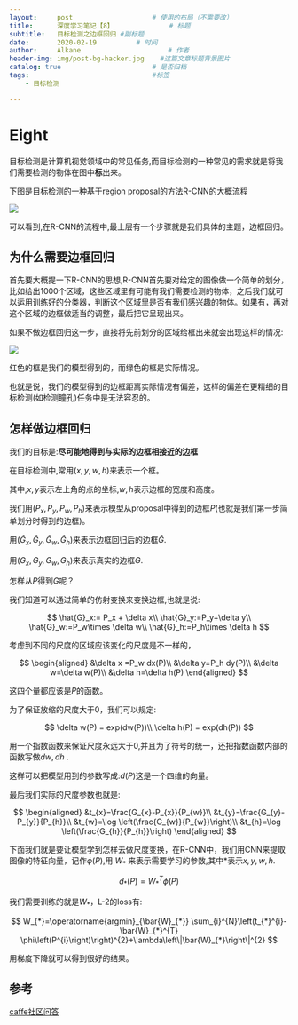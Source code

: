 ```yaml
---
layout:     post                    # 使用的布局（不需要改）
title:      深度学习笔记【8】              # 标题 
subtitle:   目标检测之边框回归 #副标题
date:       2020-02-19          # 时间
author:     Alkane                      # 作者
header-img: img/post-bg-hacker.jpg    #这篇文章标题背景图片
catalog: true                       # 是否归档
tags:                               #标签
    - 目标检测

---
```




# Eight

目标检测是计算机视觉领域中的常见任务,而目标检测的一种常见的需求就是将我们需要检测的物体在图中**标**出来。



下图是目标检测的一种基于region proposal的方法R-CNN的大概流程



![](https://d2l.ai/_images/fast-rcnn.svg)



可以看到,在R-CNN的流程中,最上层有一个步骤就是我们具体的主题，边框回归。



## 为什么需要边框回归

首先要大概提一下R-CNN的思想,R-CNN首先要对给定的图像做一个简单的划分，比如给出1000个区域，这些区域里有可能有我们需要检测的物体，之后我们就可以运用训练好的分类器，判断这个区域里是否有我们感兴趣的物体。如果有，再对这个区域的边框做适当的调整，最后把它呈现出来。



如果不做边框回归这一步，直接将先前划分的区域给框出来就会出现这样的情况:



![](https://pic.downk.cc/item/5e4cec2248b86553ee915a38.jpg)



红色的框是我们的模型得到的，而绿色的框是实际情况。



也就是说，我们的模型得到的边框距离实际情况有偏差，这样的偏差在更精细的目标检测(如检测瞳孔)任务中是无法容忍的。



## 怎样做边框回归

我们的目标是:**尽可能地得到与实际的边框相接近的边框**



在目标检测中,常用$(x,y,w,h)$来表示一个框。



其中,$x,y$表示左上角的点的坐标,$w,h$表示边框的宽度和高度。



我们用$(P_x,P_y,P_w,P_h)$来表示模型从proposal中得到的边框$P$(也就是我们第一步简单划分时得到的边框)。



用$(\hat{G}_x,\hat{G}_y,\hat{G}_w,\hat{G}_h)$来表示边框回归后的边框$\hat{G}$.



用$(G_x,G_y,G_w,G_h)$来表示真实的边框$G$.



怎样从$P$得到$G$呢？



我们知道可以通过简单的仿射变换来变换边框,也就是说:


$$
\hat{G}_x:= P_x + \delta x\\
\hat{G}_y:=P_y+\delta y\\
\hat{G}_w:=P_w\times \delta w\\
\hat{G}_h:=P_h\times \delta h
$$


考虑到不同的尺度的区域应该变化的尺度是不一样的，


$$
\begin{aligned}
&\delta x =P_w dx(P)\\
&\delta y=P_h dy(P)\\
&\delta w=\delta w(P)\\
&\delta h=\delta h(P)
\end{aligned}
$$


这四个量都应该是$P$的函数。



为了保证放缩的尺度大于0，我们可以规定:


$$
\delta w(P) = exp(dw(P))\\
\delta h(P) = exp(dh(P))
$$


用一个指数函数来保证尺度永远大于0,并且为了符号的统一，还把指数函数内部的函数写做$dw,dh$ .



这样可以把模型用到的参数写成:$d(P)$这是一个四维的向量。



最后我们实际的尺度参数也就是:


$$
\begin{aligned}
&t_{x}=\frac{G_{x}-P_{x}}{P_{w}}\\
&t_{y}=\frac{G_{y}-P_{y}}{P_{h}}\\
&t_{w}=\log \left(\frac{G_{w}}{P_{w}}\right)\\
&t_{h}=\log \left(\frac{G_{h}}{P_{h}}\right)
\end{aligned}
$$




下面我们就是要让模型学到怎样去做尺度变换，在R-CNN中，我们用CNN来提取图像的特征向量，记作$\phi(P)$,用 $W_*$ 来表示需要学习的参数,其中*表示$x,y,w,h$.


$$
d_*(P) = W_*^T\phi(P)
$$


我们需要训练的就是$W_*$，L-2的loss有:


$$
W_{*}=\operatorname{argmin}_{\bar{W}_{*}} \sum_{i}^{N}\left(t_{*}^{i}-\bar{W}_{*}^{T} \phi\left(P^{i}\right)\right)^{2}+\lambda\left\|\bar{W}_{*}\right\|^{2}
$$


用梯度下降就可以得到很好的结果。



## 参考

[caffe社区问答](http://caffecn.cn/?/question/160)